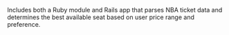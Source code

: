 Includes both a Ruby module and Rails app that parses NBA ticket data and determines the best available seat based on user price range and preference.